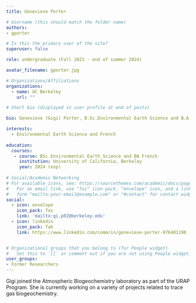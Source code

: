 ```yaml
---
title: Genevieve Porter

# Username (this should match the folder name)
authors:
- gporter

# Is this the primary user of the site?
superuser: false

role: undergraduate (Fall 2023 - end of summer 2024)

avatar_filename: gporter.jpg

# Organizations/Affiliations
organizations:
  - name: UC Berkeley
    url: ""

# Short bio (displayed in user profile at end of posts)

bio: Genevieve (Gigi) Porter, B.Sc.Environmental Earth Science and B.A. French (exp 2024), University of California at Berkeley. URAP researcher in Atmospheric Biogeochemistry Lab (Sept 2023- present).   

interests:
  - Environmental Earth Science and French
  
education:
  courses:
   - course: BSc Environmental Earth Science and BA French
     institution: University of California, Berkeley
     year: 2024 (exp)
      
# Social/Academic Networking
# For available icons, see: https://sourcethemes.com/academic/docs/page-builder/#icons
#   For an email link, use "fas" icon pack, "envelope" icon, and a link in the
#   form "mailto:your-email@example.com" or "#contact" for contact widget.
social:
  - icon: envelope
    icon_pack: fas
    link: 'mailto:gi.p02@berkeley.edu'
  - icon: linkedin
    icon_pack: fab
    link: https://www.linkedin.com/comm/in/genevieve-porter-976401190


# Organizational groups that you belong to (for People widget)
#   Set this to `[]` or comment out if you are not using People widget.
user_groups:
- Former Researchers
---
```


Gigi joined the Atmospheric Biogeochemistry laboratory as part of the URAP Program. She is currently working on a variety of projects related to trace gas biogeochemistry.  
